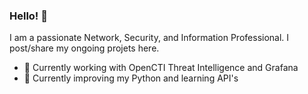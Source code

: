 ### Hello! 👋 
I am a passionate Network, Security, and Information Professional. I post/share my ongoing projets here.

- 🔭 Currently working with OpenCTI Threat Intelligence and Grafana
- 🌱 Currently improving my Python and learning API's
<!--
**JustinMiles/JustinMiles** is a ✨ _special_ ✨ repository because its `README.md` (this file) appears on your GitHub profile.

Here are some ideas to get you started: 


- 🔭 I’m currently working on ...
- 🌱 I’m currently learning ...
- 👯 I’m looking to collaborate on ...
- 🤔 I’m looking for help with ...
- 💬 Ask me about ...  
- 📫 How to reach me: ...
- 😄 Pronouns: ...
- ⚡ Fun fact: ...
-->   
   
